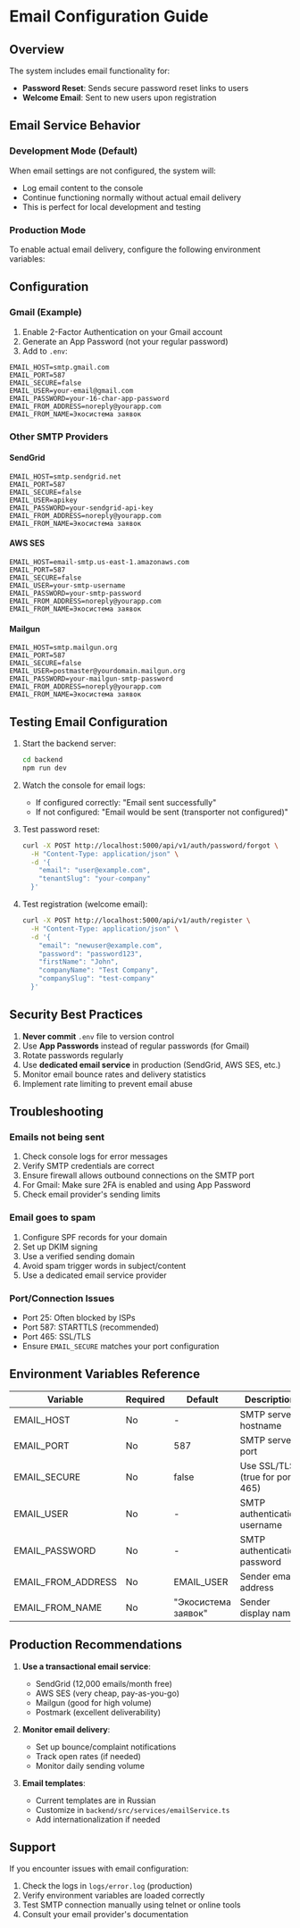 # Email Configuration Guide

## Overview

The system includes email functionality for:
- **Password Reset**: Sends secure password reset links to users
- **Welcome Email**: Sent to new users upon registration

## Email Service Behavior

### Development Mode (Default)
When email settings are not configured, the system will:
- Log email content to the console
- Continue functioning normally without actual email delivery
- This is perfect for local development and testing

### Production Mode
To enable actual email delivery, configure the following environment variables:

## Configuration

### Gmail (Example)

1. Enable 2-Factor Authentication on your Gmail account
2. Generate an App Password (not your regular password)
3. Add to `.env`:

```env
EMAIL_HOST=smtp.gmail.com
EMAIL_PORT=587
EMAIL_SECURE=false
EMAIL_USER=your-email@gmail.com
EMAIL_PASSWORD=your-16-char-app-password
EMAIL_FROM_ADDRESS=noreply@yourapp.com
EMAIL_FROM_NAME=Экосистема заявок
```

### Other SMTP Providers

#### SendGrid
```env
EMAIL_HOST=smtp.sendgrid.net
EMAIL_PORT=587
EMAIL_SECURE=false
EMAIL_USER=apikey
EMAIL_PASSWORD=your-sendgrid-api-key
EMAIL_FROM_ADDRESS=noreply@yourapp.com
EMAIL_FROM_NAME=Экосистема заявок
```

#### AWS SES
```env
EMAIL_HOST=email-smtp.us-east-1.amazonaws.com
EMAIL_PORT=587
EMAIL_SECURE=false
EMAIL_USER=your-smtp-username
EMAIL_PASSWORD=your-smtp-password
EMAIL_FROM_ADDRESS=noreply@yourapp.com
EMAIL_FROM_NAME=Экосистема заявок
```

#### Mailgun
```env
EMAIL_HOST=smtp.mailgun.org
EMAIL_PORT=587
EMAIL_SECURE=false
EMAIL_USER=postmaster@yourdomain.mailgun.org
EMAIL_PASSWORD=your-mailgun-smtp-password
EMAIL_FROM_ADDRESS=noreply@yourapp.com
EMAIL_FROM_NAME=Экосистема заявок
```

## Testing Email Configuration

1. Start the backend server:
   ```bash
   cd backend
   npm run dev
   ```

2. Watch the console for email logs:
   - If configured correctly: "Email sent successfully"
   - If not configured: "Email would be sent (transporter not configured)"

3. Test password reset:
   ```bash
   curl -X POST http://localhost:5000/api/v1/auth/password/forgot \
     -H "Content-Type: application/json" \
     -d '{
       "email": "user@example.com",
       "tenantSlug": "your-company"
     }'
   ```

4. Test registration (welcome email):
   ```bash
   curl -X POST http://localhost:5000/api/v1/auth/register \
     -H "Content-Type: application/json" \
     -d '{
       "email": "newuser@example.com",
       "password": "password123",
       "firstName": "John",
       "companyName": "Test Company",
       "companySlug": "test-company"
     }'
   ```

## Security Best Practices

1. **Never commit** `.env` file to version control
2. Use **App Passwords** instead of regular passwords (for Gmail)
3. Rotate passwords regularly
4. Use **dedicated email service** in production (SendGrid, AWS SES, etc.)
5. Monitor email bounce rates and delivery statistics
6. Implement rate limiting to prevent email abuse

## Troubleshooting

### Emails not being sent

1. Check console logs for error messages
2. Verify SMTP credentials are correct
3. Ensure firewall allows outbound connections on the SMTP port
4. For Gmail: Make sure 2FA is enabled and using App Password
5. Check email provider's sending limits

### Email goes to spam

1. Configure SPF records for your domain
2. Set up DKIM signing
3. Use a verified sending domain
4. Avoid spam trigger words in subject/content
5. Use a dedicated email service provider

### Port/Connection Issues

- Port 25: Often blocked by ISPs
- Port 587: STARTTLS (recommended)
- Port 465: SSL/TLS
- Ensure `EMAIL_SECURE` matches your port configuration

## Environment Variables Reference

| Variable | Required | Default | Description |
|----------|----------|---------|-------------|
| EMAIL_HOST | No | - | SMTP server hostname |
| EMAIL_PORT | No | 587 | SMTP server port |
| EMAIL_SECURE | No | false | Use SSL/TLS (true for port 465) |
| EMAIL_USER | No | - | SMTP authentication username |
| EMAIL_PASSWORD | No | - | SMTP authentication password |
| EMAIL_FROM_ADDRESS | No | EMAIL_USER | Sender email address |
| EMAIL_FROM_NAME | No | "Экосистема заявок" | Sender display name |

## Production Recommendations

1. **Use a transactional email service**:
   - SendGrid (12,000 emails/month free)
   - AWS SES (very cheap, pay-as-you-go)
   - Mailgun (good for high volume)
   - Postmark (excellent deliverability)

2. **Monitor email delivery**:
   - Set up bounce/complaint notifications
   - Track open rates (if needed)
   - Monitor daily sending volume

3. **Email templates**:
   - Current templates are in Russian
   - Customize in `backend/src/services/emailService.ts`
   - Add internationalization if needed

## Support

If you encounter issues with email configuration:
1. Check the logs in `logs/error.log` (production)
2. Verify environment variables are loaded correctly
3. Test SMTP connection manually using telnet or online tools
4. Consult your email provider's documentation
